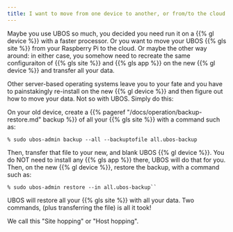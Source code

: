 ```yaml
---
title: I want to move from one device to another, or from/to the cloud to/from a device
---
```


Maybe you use UBOS so much, you decided you need run it on a {{% gl device %}} with a
faster processor. Or you want to move your UBOS {{% gls site %}} from your Raspberry Pi
to the cloud. Or maybe the other way around: in either case, you somehow need to
recreate the same configuraiton of {{% gls site %}} and {{% gls app %}} on the
new {{% gl device %}} and transfer all your data.

Other server-based operating systems leave you to your fate and you have to
painstakingly re-install on the new {{% gl device %}} and then figure out how
to move your data. Not so with UBOS. Simply do this:

On your old device, create a {{% pageref "/docs/operation/backup-restore.md" backup %}}
of all your {{% gls site %}} with a command such as:

```
% sudo ubos-admin backup --all --backuptofile all.ubos-backup
```

Then, transfer that file to your new, and blank UBOS {{% gl device %}}. You
do NOT need to install any {{% gls app %}} there, UBOS will do that for you.
Then, on the new {{% gl device %}}, restore the backup, with a command such
as:

```
% sudo ubos-admin restore --in all.ubos-backup``
```

UBOS will restore all your {{% gls site %}} with all your data. Two commands,
(plus transferring the file) is all it took!

We call this "Site hopping" or "Host hopping".


